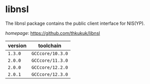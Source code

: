 # libnsl

The libnsl package contains the public client interface for NIS(YP).

*homepage*: <https://github.com/thkukuk/libnsl>

version | toolchain
--------|----------
``1.3.0`` | ``GCCcore/10.3.0``
``2.0.0`` | ``GCCcore/11.3.0``
``2.0.0`` | ``GCCcore/12.2.0``
``2.0.1`` | ``GCCcore/12.3.0``
